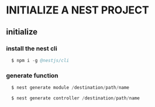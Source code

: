 # INITIALIZE A NEST PROJECT

## initialize

### install the nest cli

```s
  $ npm i -g @nestjs/cli
```

### generate function

```s
  $ nest generate module /destination/path/name
```

```s
  $ nest generate controller /destination/path/name
```
